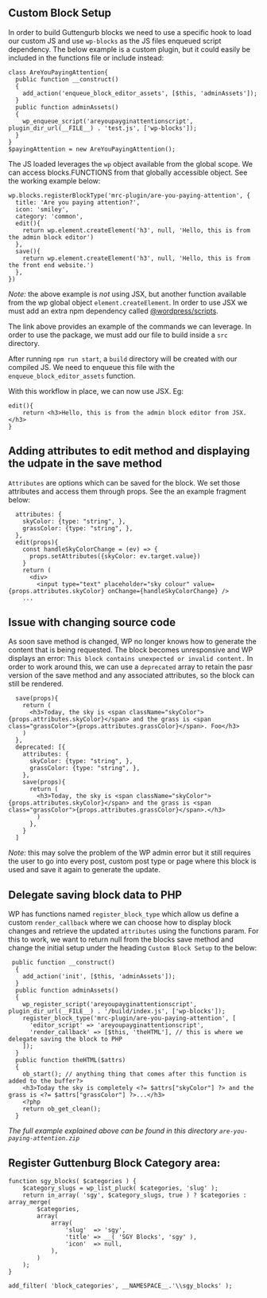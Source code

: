 ## Custom Block Setup
In order to build Guttengurb blocks we need to use a specific hook to load our custom JS and use `wp-blocks` as the JS files enqueued script dependency.
The below example is a custom plugin, but it could easily be included in the functions file or include instead:
```
class AreYouPayingAttention{
  public function __construct()
  {
    add_action('enqueue_block_editor_assets', [$this, 'adminAssets']);
  }
  public function adminAssets()
  {
    wp_enqueue_script('areyoupayginattentionscript', plugin_dir_url(__FILE__) . 'test.js', ['wp-blocks']);
  }
}
$payingAttention = new AreYouPayingAttention();
```
The JS loaded leverages the `wp` object available from the global scope. We can access blocks.FUNCTIONS from that globally accessible object. See the working example below:
```
wp.blocks.registerBlockType('mrc-plugin/are-you-paying-attention', {
  title: 'Are you paying attention?',
  icon: 'smiley',
  category: 'common',
  edit(){
    return wp.element.createElement('h3', null, 'Hello, this is from the admin block editor')
  },
  save(){
    return wp.element.createElement('h3', null, 'Hello, this is from the front end website.')
  },
})
```

*Note:* the above example is *not* using JSX, but another function available from the wp global object `element.createElement`. In order to use JSX we must add an extra npm dependency called [@wordpress/scripts](https://www.npmjs.com/package/@wordpress/scripts).

The link above provides an example of the commands we can leverage.
In order to use the package, we must add our file to build inside a `src` directory.

After running `npm run start`, a `build` directory will be created with our compiled JS.
We need to enqueue this file with the `enqueue_block_editor_assets` function.

With this workflow in place, we can now use JSX. Eg:
```
edit(){
    return <h3>Hello, this is from the admin block editor from JSX.</h3>
}
```

## Adding attributes to edit method and displaying the udpate in the save method
`Attributes` are options which can be saved for the block. We set those attributes and access them through props. See the an example fragment below:
```
  attributes: {
    skyColor: {type: "string", },
    grassColor: {type: "string", },
  },
  edit(props){
    const handleSkyColorChange = (ev) => {
      props.setAttributes({skyColor: ev.target.value})
    }
    return (
      <div>
        <input type="text" placeholder="sky colour" value={props.attributes.skyColor} onChange={handleSkyColorChange} />
    ...
```

## Issue with changing source code
As soon save method is changed, WP no longer knows how to generate the content that is being requested. The block becomes unresponsive and WP displays an error: `This block contains unexpected or invalid content.`
In order to work around this, we can use a `deprecated` array to retain the pasr version of the save method and any associated attributes, so the block can still be rendered.
```
  save(props){
    return (
      <h3>Today, the sky is <span className="skyColor">{props.attributes.skyColor}</span> and the grass is <span class="grassColor">{props.attributes.grassColor}</span>. Foo</h3>
    )
  },
  deprecated: [{
    attributes: {
      skyColor: {type: "string", },
      grassColor: {type: "string", },
    },
    save(props){
      return (
        <h3>Today, the sky is <span className="skyColor">{props.attributes.skyColor}</span> and the grass is <span class="grassColor">{props.attributes.grassColor}</span>.</h3>
        )
      },
    }
  ]
```
*Note:* this may solve the problem of the WP admin error but it still requires the user to go into every post, custom post type or page  where this block is used and save it again to generate the update.

## Delegate saving block data to PHP
WP has functions named `register_block_type` which allow us define a custom `render_callback` where we can choose how to display block changes and retrieve the updated `attributes` using the functions param.
For this to work, we want to return null from the blocks save method and change the initial setup under the heading `Custom Block Setup` to the below:
```
 public function __construct()
  {
    add_action('init', [$this, 'adminAssets']);
  }
  public function adminAssets()
  {
    wp_register_script('areyoupayginattentionscript', plugin_dir_url(__FILE__) . '/build/index.js', ['wp-blocks']);
    register_block_type('mrc-plugin/are-you-paying-attention', [
      'editor_script' => 'areyoupayginattentionscript',
      'render_callback' => [$this, 'theHTML'], // this is where we delegate saving the block to PHP
    ]);
  }
  public function theHTML($attrs)
  {
    ob_start(); // anything thing that comes after this function is added to the buffer?>
    <h3>Today the sky is completely <?= $attrs["skyColor"] ?> and the grass is <?= $attrs["grassColor"] ?>...</h3>
    <?php
    return ob_get_clean();
  }
```

*The full example explained above can be found in this directory `are-you-paying-attention.zip`*

## Register Guttenburg Block Category area:
```
function sgy_blocks( $categories ) {
    $category_slugs = wp_list_pluck( $categories, 'slug' );
    return in_array( 'sgy', $category_slugs, true ) ? $categories : array_merge(
        $categories,
        array(
            array(
                'slug'  => 'sgy',
                'title' => __( 'SGY Blocks', 'sgy' ),
                'icon'  => null,
            ),
        )
    );
}

add_filter( 'block_categories', __NAMESPACE__.'\\sgy_blocks' );
```
